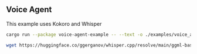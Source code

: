 ## Voice Agent

This example uses Kokoro and Whisper

```sh
cargo run --package voice-agent-example -- --text -o ./examples/voice_agent/data/output.wav
```

```sh
wget https://huggingface.co/ggerganov/whisper.cpp/resolve/main/ggml-base.en.bin
```
